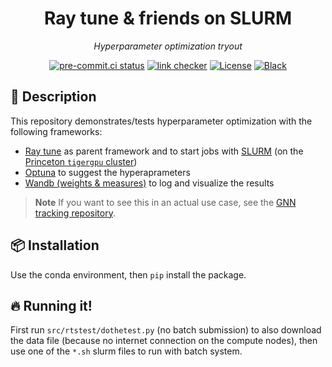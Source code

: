 <div align="center">
<h1>Ray tune & friends on SLURM</h1>
<p><em>Hyperparameter optimization tryout</em></p>
<p><a href="https://results.pre-commit.ci/latest/github/klieret/ray-tune-slurm-test/main"><img src="https://results.pre-commit.ci/badge/github/klieret/ray-tune-slurm-test/main.svg" alt="pre-commit.ci status"></a>
<a href="https://github.com/klieret/ray-tune-slurm-test/actions"><img src="https://github.com/klieret/ray-tune-slurm-test/actions/workflows/test.yml/badge.svg" alt="link checker"></a>
<a href="https://github.com/klieret/ray-tune-slurm-test/blob/master/LICENSE.txt"><img src="https://img.shields.io/github/license/klieret/ray-tune-slurm-test" alt="License"></a>
<a href="https://github.com/python/black"><img src="https://img.shields.io/badge/code%20style-black-000000.svg" alt="Black"></a></p>
</div>

## 📝 Description

This repository demonstrates/tests hyperparameter optimization with the following frameworks:

* [Ray tune][tune] as parent framework and to start jobs with [SLURM][slurm] (on the [Princeton `tigergpu` cluster][tigergpu])
* [Optuna][optuna] to suggest the hyperaprameters
* [Wandb (weights & measures)][wandb] to log and visualize the results

> **Note**
> If you want to see this in an actual use case, see the [GNN tracking repository](https://github.com/klieret/gnn_tracking_experiments).

## 📦 Installation

Use the conda environment, then `pip` install the package.

## 🔥 Running it!

First run `src/rtstest/dothetest.py` (no batch submission) to also download the data file
(because no internet connection on the compute nodes), then use one of the
`*.sh` slurm files to run with batch system.

[tune]: https://docs.ray.io/en/master/tune/index.html
[tigergpu]: https://researchcomputing.princeton.edu/systems/tiger
[optuna]: https://optuna.org/
[wandb]: https://wandb.ai/site
[slurm]: https://slurm.schedmd.com/
